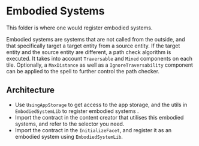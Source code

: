 # Embodied Systems

This folder is where one would register embodied systems.

Embodied systems are systems that are not called from the outside, and that specifically target a target entity from a source entity. If the target entity and the source entity are different, a path check algorithm is executed. It takes into account `Traversable` and `Mined` components on each tile. Optionally, a `MaxDistance` as well as a `IgnoreTraversability` component can be applied to the spell to further control the path checker.

## Architecture

- Use `UsingAppStorage` to get access to the app storage, and the utils in `EmbodiedSystemLib` to register embodied systems .
- Import the contract in the content creator that utilises this embodied systems, and refer to the selector you need.
- Import the contract in the `InitializeFacet`, and register it as an embodied system using `EmbodiedSystemLib`.
